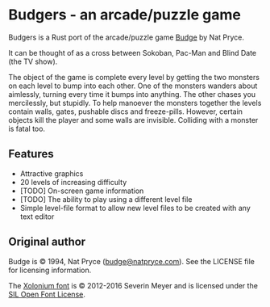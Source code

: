 # Budgers - an arcade/puzzle game

Budgers is a Rust port of the arcade/puzzle game
[Budge](https://github.com/npryce/budge) by Nat Pryce.

It can be thought of as a cross between Sokoban, Pac-Man and Blind Date (the TV
show).

The object of the game is complete every level by getting the two monsters on
each level to bump into each other. One of the monsters wanders about
aimlessly, turning every time it bumps into anything. The other chases you
mercilessly, but stupidly. To help manoever the monsters together the levels
contain walls, gates, pushable discs and freeze-pills. However, certain objects
kill the player and some walls are invisible. Colliding with a monster is fatal
too.

## Features

- Attractive graphics
- 20 levels of increasing difficulty
- \[TODO\] On-screen game information
- \[TODO\] The ability to play using a different level file
- Simple level-file format to allow new level files to be created with any text
  editor

## Original author

Budge is © 1994, Nat Pryce (<budge@natpryce.com>). See the LICENSE file for licensing information.

The [Xolonium font](https://fontlibrary.org/en/font/xolonium) is © 2012-2016 Severin Meyer and is licensed under the [SIL Open Font License](https://scripts.sil.org/OFL).
